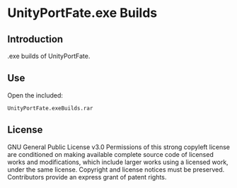 # UnityPortFate.exe Builds

## Introduction

.exe builds of UnityPortFate.

## Use

Open the included:
```
UnityPortFate.exeBuilds.rar
```

## License

GNU General Public License v3.0
Permissions of this strong copyleft license are conditioned on making available complete source code of licensed works and modifications, which include larger works using a licensed work, under the same license. Copyright and license notices must be preserved. Contributors provide an express grant of patent rights.
